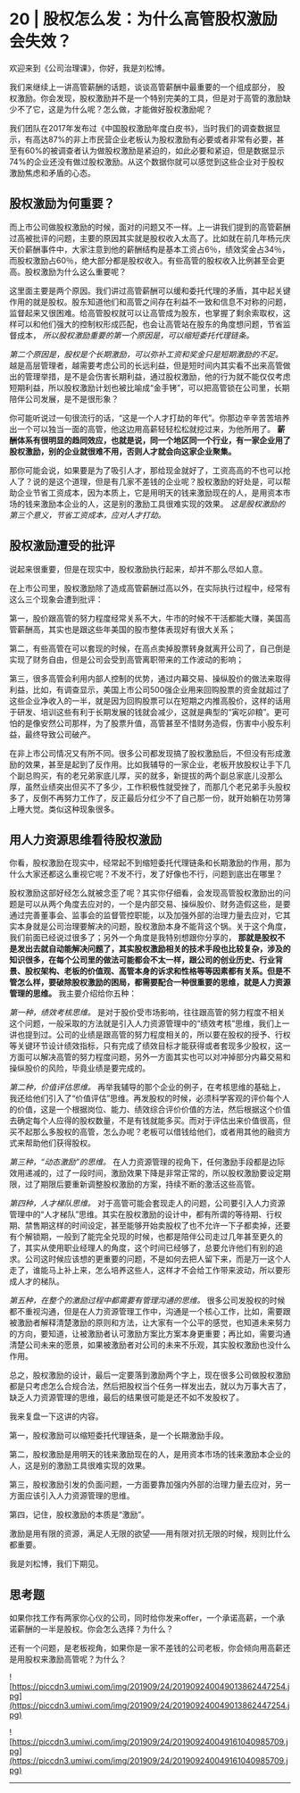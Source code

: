 # 20 | 股权怎么发：为什么高管股权激励会失效？

欢迎来到《公司治理课》，你好，我是刘松博。

我们来继续上一讲高管薪酬的话题，谈谈高管薪酬中最重要的一个组成部分， 股权激励。你会发现，股权激励并不是一个特别完美的工具，但是对于高管的激励缺少不了它，这是为什么呢？怎么做，才能做好股权激励呢？

我们团队在2017年发布过《中国股权激励年度白皮书》，当时我们的调查数据显示，有高达87%的非上市民营企业老板认为股权激励有必要或者非常有必要，甚至有60%的被调查者认为做股权激励是紧迫的，如此必要和紧迫，但是数据显示74%的企业还没有做过股权激励。从这个数据你就可以感觉到这些企业对于股权激励焦虑和矛盾的心态。

## 股权激励为何重要？

而上市公司做股权激励的时候，面对的问题又不一样。上一讲我们提到的高管薪酬过高被批评的问题，主要的原因其实就是股权收入太高了。比如就在前几年杨元庆天价薪酬事件中，大家注意到他的薪酬结构是基本工资占6％，绩效奖金占34％，而股权激励占60％，绝大部分都是股权收入。有些高管的股权收入比例甚至会更高。股权激励为什么这么重要呢？

这里面主要是两个原因。我们讲过高管薪酬可以缓和委托代理的矛盾，其中起关键作用的就是股权。股东知道他们和高管之间存在利益不一致和信息不对称的问题，监督起来又很困难。给高管股权就可以让高管成为股东，也掌握了剩余索取权，这样可以和他们强大的控制权形成匹配，也会让高管站在股东的角度想问题，节省监督成本， *所以股权激励重要的第一个原因是，可以缩短委托代理链条。*

 *第二个原因是，股权是个长期激励，可以弥补工资和奖金只是短期激励的不足。* 越是高层管理者，越需要考虑公司的长远利益，但是短时间内其实看不出来高管做出的管理举措，是不是会伤害长期利益，通过股权激励，他的行为就不能仅仅考虑短期利益，所以股权激励计划也被比喻成“金手铐”，可以把高管锁在公司里，长期陪伴公司发展，是不是很形象？

你可能听说过一句很流行的话，“这是一个人才打劫的年代”。你那边辛辛苦苦培养出一个可以独当一面的高管，他这边用高薪轻轻松松就挖过来，为他所用了。 **薪酬体系有很明显的趋同效应，也就是说，同一个地区同一个行业，有一家企业用了股权激励，别的企业就很难不用，否则人才就会向这家企业聚集。**

那你可能会说，如果要是为了吸引人才，那给现金就好了，工资高高的不也可以抢人了？说的是这个道理，但是有几家不差钱的企业呢？股权激励的好处是，可以帮助企业节省工资成本，因为本质上，它是用明天的钱来激励现在的人，是用资本市场的钱来激励本企业的人，这是别的激励工具很难实现的效果。 *这是股权激励的第三个意义，节省工资成本，应对人才打劫。*

## 股权激励遭受的批评

说起来很重要，但是在现实中，股权激励执行起来，却并不那么尽如人意。

在上市公司里，股权激励除了造成高管薪酬过高以外，在实际执行过程中，经常有这么三个现象会遭到批评：

第一，股价跟高管的努力程度经常关系不大，牛市的时候不干活都能大赚，美国高管薪酬高，其实也是跟这些年美国的股市整体表现好有很大关系；

第二，有些高管在可以套现的时候，在高点卖掉股票转身就离开公司了，自己倒是实现了财务自由，但是公司会受到高管离职带来的工作波动的影响；

第三，很多高管会利用内部人控制的优势，通过内幕交易、操纵股价的做法来取得利益，比如，有调查显示，美国上市公司500强企业用来回购股票的资金就超过了这些企业净收入的一半，就是因为回购股票可以在短期之内推高股价，这样的话用于研发、培训这些有利于长期发展的钱就会减少，这就是典型的“寅吃卯粮”。更可怕的是像安然公司那样，为了股票升值，高管甚至不惜财务造假，伤害中小股东利益，最终导致公司破产。

在非上市公司情况又有所不同。很多公司都发现搞了股权激励后，不但没有形成激励的效果，甚至是起到了反作用。比如我辅导的一家企业，老板开放股权让手下几个副总购买，有的老兄弟家底儿厚，买的就多，新提拔的两个副总家底儿没那么厚，虽然业绩突出但买不了多少，工作积极性就受挫了，而那几个老兄弟手头股权多了，反倒不再努力工作了，反正最后分红少不了自己那一份，就开始躺在功劳簿上睡大觉。类似这种现象很多。

## 用人力资源思维看待股权激励

你看，股权激励在现实中，经常起不到缩短委托代理链条和长期激励的作用，那为什么大家还都这么重视它呢？不发不行，发了好像也不行，问题到底出在哪里？

股权激励这部好经怎么就被念歪了呢？其实你仔细看，会发现高管股权激励出的问题是可以从两个角度去应对的，一个是内部交易、操纵股价、财务造假这些，是要通过完善董事会、监事会的监督管控职能，以及加强外部的治理力量去应对，它其实本身就是公司治理要解决的问题，股权激励本身不能背这个锅。关于这个角度，我们前面已经说过很多了；另外一个角度是我特别想跟你分享的， **那就是股权不是发出去就自动能解决问题了，其实股权激励相关的技术手段也比较复杂，涉及的知识很多，在每个公司里的做法可能都会不太一样，跟公司的创业历史、行业背景、股权架构、老板的价值观、高管本身的诉求和性格等等因素都有关系。但是不管怎么样，要破除股权激励的困局，都需要配合一种很重要的思维，就是人力资源管理的思维。** 我主要介绍给你五种：

 *第一种，绩效考核思维。* 是对于股价受市场影响，往往跟高管的努力程度不相关这个问题，一般采取的方法就是引入人力资源管理中的“绩效考核”思维，我们上一讲也提到过。公司的业绩是跟高管的努力程度相关的，所以要在股权的授予、行权等关键环节设计绩效指标，只有完成了绩效目标才能获得或者套现多少股权，这一方面可以解决高管的努力程度问题，另外一方面其实也可以对冲掉部分内幕交易和操纵股价的风险，毕竟业绩是要完成的。

 *第二种，价值评估思维。* 再举我辅导的那个企业的例子，在考核思维的基础上，我还给他们引入了“价值评估”思维。再发股权的时候，必须科学客观的评价每个人的价值，这是一个根据岗位、能力、绩效综合评价价值的方法，然后根据这个价值去确定每个人应得的股权数量，不是有钱就能多买。而对于评估出来价值很高，但买不起那么多股权的高管，怎么办呢？老板可以借钱给他们，或者用其他的融资方式来帮助他们获得股权。

 *第三种，“动态激励”的思维。* 在人力资源管理的视角下，任何激励手段都是边际效用递减的，过了一段时间，激励效果下降是非常正常的，所以股权激励要设定期限，过了期限后要重新调整股权激励的方案，持续不断的激活这些高管。

 *第四种，人才梯队思维。* 对于高管可能会套现走人的问题，公司要引入人力资源管理中的“人才梯队”思维。其实在股权激励的设计中，都有所谓的等待期、行权期、禁售期这样的时间设定，甚至能够开始卖股权了也不允许一下子都卖掉，还要有个解锁期，一般到了能完全兑现的时候，也都是陪伴公司走过几年甚至更久的了，其实从使用职业经理人的角度，这个时间已经够了，总要允许他们有别的追求。公司这时候应该想的更重要的问题，不是如何去把人留下来，而是万一这个人走了，谁能马上补上来，怎么培养这些人，这样才不会给工作带来波动，所以要形成人才的梯队。

 *第五种，在整个的激励过程中都需要有管理沟通的思维。* 很多公司发股权的时候都不重视沟通，但是在人力资源管理工作中，沟通是一个核心工作，比如，需要跟被激励者解释清楚激励的原则和方法，让大家有一个公平的感觉，也知道未来努力的方向，要知道，让被激励者认可激励方案比方案本身更重要；再比如，需要沟通清楚公司未来的愿景，如果被激励者对公司的未来不乐观，其实股权激励也没什么作用。

总之，股权激励的设计，最后一定要落到激励两个字上，现在很多公司做股权激励都是只考虑怎么合规合法，然后把股权当个任务一样发出去，就以为万事大吉了，缺乏人力资源管理的思维，最后的结果很可能是还不如不发股权了。

我来复盘一下这讲的内容。

第一，股权激励可以缩短委托代理链条，是一个长期激励手段。

第二，股权激励是用明天的钱来激励现在的人，是用资本市场的钱来激励本企业的人，这是别的激励工具很难实现的效果。

第三，股权激励引发的负面问题，一方面要靠加强内外部的治理力量去应对，另一方面应该引入人力资源管理的思维。

第四，记住，股权激励的本质是“激励”。

激励是用有限的资源，满足人无限的欲望——用有限对抗无限的时候，规则比什么都重要。

我是刘松博，我们下期见。

## 思考题

如果你找工作有两家你心仪的公司，同时给你发来offer，一个承诺高薪，一个承诺薪酬的一半是股权。你会怎么选择？为什么？

还有一个问题，是老板视角，如果你是一家不差钱的公司老板，你会倾向用高薪还是用股权来激励高管呢？为什么？

![https://piccdn3.umiwi.com/img/201909/24/201909240049013862447254.jpg](https://piccdn3.umiwi.com/img/201909/24/201909240049013862447254.jpg)

![https://piccdn3.umiwi.com/img/201909/24/201909240049161040985709.jpg](https://piccdn3.umiwi.com/img/201909/24/201909240049161040985709.jpg)

---
